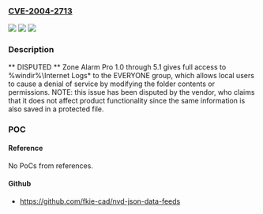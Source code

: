 ### [CVE-2004-2713](https://cve.mitre.org/cgi-bin/cvename.cgi?name=CVE-2004-2713)
![](https://img.shields.io/static/v1?label=Product&message=n%2Fa&color=blue)
![](https://img.shields.io/static/v1?label=Version&message=n%2Fa&color=blue)
![](https://img.shields.io/static/v1?label=Vulnerability&message=n%2Fa&color=brighgreen)

### Description

** DISPUTED **  Zone Alarm Pro 1.0 through 5.1 gives full access to %windir%\Internet Logs\* to the EVERYONE group, which allows local users to cause a denial of service by modifying the folder contents or permissions. NOTE: this issue has been disputed by the vendor, who claims that it does not affect product functionality since the same information is also saved in a protected file.

### POC

#### Reference
No PoCs from references.

#### Github
- https://github.com/fkie-cad/nvd-json-data-feeds

